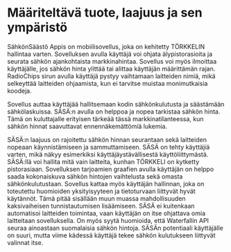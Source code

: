 # Määriteltävä tuote, laajuus ja sen ympäristö

SähkönSäästö Appis on mobiilisovellus, joka on kehitetty TÖRKKELIN hallintaa varten. Sovelluksen avulla käyttäjä voi ohjata älypistorasioita ja seurata sähkön ajankohtaista markkinahintaa. Sovellus voi myös ilmoittaa käyttäjälle, jos sähkön hinta ylittää tai alittaa käyttäjän määrittämän rajan. RadioChips sirun avulla käyttäjä pystyy vaihtamaan laitteiden nimiä, mikä selkeyttää laitteiden ohjaamista, kun ei tarvitse muistaa monimutkaisia koodeja. 

Sovellus auttaa käyttäjää hallitsemaan kodin sähkönkulutusta ja säästämään sähkölaskuissa. SÄSÄ:n avulla on helppoa ja nopea tarkistaa sähkön hinta. Tämä on kuluttajalle erityisen tärkeää tässä markkinatilanteessa, kun sähkön hinnat saavuttavat ennennäkemättömiä lukemia.

SÄSÄ:n laajuus on rajoitettu sähkön hinnan seurantaan sekä laitteiden nopeaan käynnistämiseen ja sammuttamiseen. SÄSÄ on tehty käyttäjiä varten, mikä näkyy esimerkiksi käyttäjäystävällisestä käyttöliittymästä. SÄSÄ:llä voi hallita mitä vain laitteita, kunhan TÖRKKELI on kytketty pistorasiaan. Sovelluksen tarjoamien graafien avulla käyttäjän on helppo saada kokonaiskuva sähkön hintojen vaihtelusta sekä omasta sähkönkulutustaan. Sovellus kattaa myös käyttäjän hallinnan, joka on toteutettu huomioiden yksityisyyteen ja tietoturvaan liittyvät hyvät käytännöt. Tämä pitää sisällään muun muassa mahdollisuuden kaksivaiheisen tunnistautumisen lisäämiseen.
SÄSÄ ei kuitenkaan automatisoi laitteiden toimintaa, vaan käyttäjän on itse ohjattava omia laitteitaan sovelluksella. On myös syytä huomioida, että Waterfallin API seuraa ainoastaan suomalaisia sähkön hintoja. SÄSÄn potentiaali käyttäjälle on suuri, mutta viime kädessä käyttäjä tekee sähkön kulutukseen liittyvät valinnat itse.
